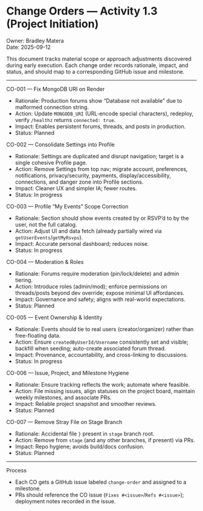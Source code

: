 # Change Orders — Activity 1.3 (Project Initiation)

Owner: Bradley Matera  
Date: 2025-09-12

This document tracks material scope or approach adjustments discovered during early execution. Each change order records rationale, impact, and status, and should map to a corresponding GitHub issue and milestone.

---

CO-001 — Fix MongoDB URI on Render
- Rationale: Production forums show “Database not available” due to malformed connection string.
- Action: Update `MONGODB_URI` (URL‑encode special characters), redeploy, verify `/healthz` returns `connected: true`.
- Impact: Enables persistent forums, threads, and posts in production.
- Status: Planned

CO-002 — Consolidate Settings into Profile
- Rationale: Settings are duplicated and disrupt navigation; target is a single cohesive Profile page.
- Action: Remove Settings from top nav; migrate account, preferences, notifications, privacy/security, payments, display/accessibility, connections, and danger zone into Profile sections.
- Impact: Cleaner UX and simpler IA; fewer routes.
- Status: In progress

CO-003 — Profile “My Events” Scope Correction
- Rationale: Section should show events created by or RSVP’d to by the user, not the full catalog.
- Action: Adjust UI and data fetch (already partially wired via `getUserEvents`/`getMyRsvps`).
- Impact: Accurate personal dashboard; reduces noise.
- Status: In progress

CO-004 — Moderation & Roles
- Rationale: Forums require moderation (pin/lock/delete) and admin tiering.
- Action: Introduce roles (admin/mod); enforce permissions on threads/posts beyond dev override; expose minimal UI affordances.
- Impact: Governance and safety; aligns with real-world expectations.
- Status: Planned

CO-005 — Event Ownership & Identity
- Rationale: Events should tie to real users (creator/organizer) rather than free-floating data.
- Action: Ensure `createdByUserId/Username` consistently set and visible; backfill when seeding; auto-create associated forum thread.
- Impact: Provenance, accountability, and cross-linking to discussions.
- Status: In progress

CO-006 — Issue, Project, and Milestone Hygiene
- Rationale: Ensure tracking reflects the work; automate where feasible.
- Action: File missing issues, align statuses on the project board, maintain weekly milestones, and associate PRs.
- Impact: Reliable project snapshot and smoother reviews.
- Status: Planned

CO-007 — Remove Stray File on Stage Branch
- Rationale: Accidental file `}` present in `stage` branch root.
- Action: Remove from `stage` (and any other branches, if present) via PRs.
- Impact: Repo hygiene; avoids build/docs confusion.
- Status: Planned

---

Process
- Each CO gets a GitHub issue labeled `change-order` and assigned to a milestone.
- PRs should reference the CO issue (`Fixes #<issue>`/`Refs #<issue>`); deployment notes recorded in the issue.
